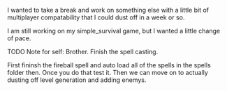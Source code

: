 

I wanted to take a break and work on something else with a little bit of multiplayer compatability that I could dust off in a week or so.

I am still working on my simple_survival game, but I wanted a little change of pace.

TODO Note for self: Brother. Finish the spell casting.

First fininsh the fireball spell and auto load all of the spells in the spells folder then.
Once you do that test it. Then we can move on to actually dusting off level generation and adding enemys.